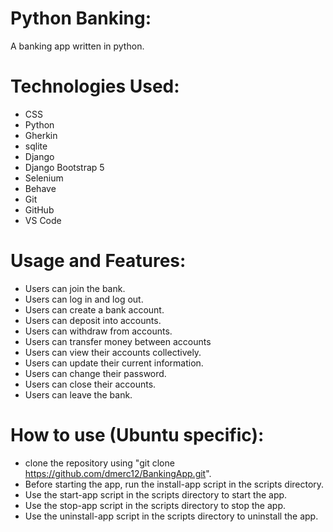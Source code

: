 # Python Banking:
A banking app written in python.

# Technologies Used:
- CSS
- Python
- Gherkin
- sqlite
- Django
- Django Bootstrap 5
- Selenium
- Behave
- Git
- GitHub
- VS Code

# Usage and Features:
- Users can join the bank.
- Users can log in and log out.
- Users can create a bank account.
- Users can deposit into accounts.
- Users can withdraw from accounts.
- Users can transfer money between accounts
- Users can view their accounts collectively.
- Users can update their current information.
- Users can change their password.
- Users can close their accounts.
- Users can leave the bank.

# How to use (Ubuntu specific):
- clone the repository using "git clone https://github.com/dmerc12/BankingApp.git".
- Before starting the app, run the install-app script in the scripts directory.
- Use the start-app script in the scripts directory to start the app.
- Use the stop-app script in the scripts directory to stop the app.
- Use the uninstall-app script in the scripts directory to uninstall the app.
